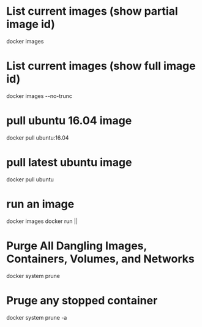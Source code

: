 # List current images (show partial image id)
docker images

# List current images (show full image id)
docker images --no-trunc

# pull ubuntu 16.04 image
docker pull ubuntu:16.04

# pull latest ubuntu image
docker pull ubuntu

# run an image
docker images
docker run <repository> || <image id>

# Purge All Dangling Images, Containers, Volumes, and Networks
docker system prune

# Pruge any stopped container
docker system prune -a